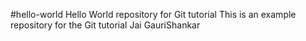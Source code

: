 #hello-world
Hello World repository for Git tutorial
This is an example repository for the Git tutorial
Jai GauriShankar
